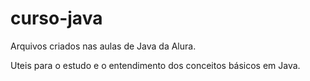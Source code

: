 # curso-java

Arquivos criados nas aulas de Java da Alura.

Uteis para o estudo e o entendimento dos conceitos básicos em Java.
